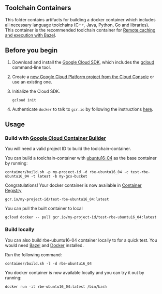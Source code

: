 ## Toolchain Containers

This folder contains artifacts for building a docker container which includes
all necessary language toolchains (C++, Java, Python, Go and libraries). This
container is the recommended toolchain container for [Remote caching and
execution with
Bazel](https://github.com/bazelbuild/bazel/tree/master/src/main/java/com/google/devtools/build/lib/remote).

## Before you begin

1.  Download and install the [Google Cloud
    SDK](https://cloud.google.com/sdk/docs/), which includes the
    [gcloud](https://cloud.google.com/sdk/gcloud/) command-line tool.

1.  Create a [new Google Cloud Platform project from the Cloud
    Console](https://console.cloud.google.com/project) or use an existing one.

1.  Initialize the Cloud SDK.

        gcloud init

1.  Authenticate `docker` to talk to `gcr.io` by following the instructions [here](https://cloud.google.com/sdk/gcloud/reference/auth/configure-docker).

## Usage

### Build with [Google Cloud Container Builder](https://cloud.google.com/container-builder/)

You will need a valid project ID to build the toolchain-container.

You can build a toolchain-container with
[ubuntu16-04](https://console.cloud.google.com/gcr/images/cloud-marketplace/GLOBAL/google/ubuntu16_04) as
the base container by running:

``` shell
container/build.sh -p my-project-id -d rbe-ubuntu16_04 -c test-rbe-ubuntu16_04 -t latest -b my-gcs-bucket
```

Congratulations! Your docker container is now available in [Container
Registry](https://cloud.google.com/container-registry/)

```shell
gcr.io/my-project-id/test-rbe-ubuntu16_04:latest
```

You can pull the built container to local

```shell
gcloud docker -- pull gcr.io/my-project-id/test-rbe-ubuntu16_04:latest
```

### Build locally

You can also build rbe-ubuntu16-04 container locally to for a quick
test. You would need
[Bazel](https://docs.bazel.build/versions/master/install.html) and
[Docker](https://docs.docker.com/engine/installation/) installed.

Run the following command:

```shell
container/build.sh -l -d rbe-ubuntu16_04
```

You docker container is now available locally and you can try it out by running:

```shell
docker run -it rbe-ubuntu16_04:latest /bin/bash
```
